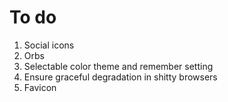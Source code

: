 # To do

1. Social icons
1. Orbs
1. Selectable color theme and remember setting
1. Ensure graceful degradation in shitty browsers
1. Favicon
